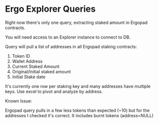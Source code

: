 # Ergo Explorer Queries

Right now there's only one query, extracting staked amount in Ergopad contracts. 

You will need access to an Explorer instance to connect to DB.

Query will pull a list of addresses in all Ergopad staking contracts:
  1. Token ID
  2. Wallet Address
  3. Current Staked Amount
  4. Original/Initial staked amount
  5. Initial Stake date

It's currently one row per staking key and many addresses have multiple keys.
Use excel to pivot and analyze by address. 

Known Issue:

Ergopad query pulls in a few less tokens than expected (~10) but for the addresses I checked it's correct. 
It includes burnt tokens (address=NULL)



